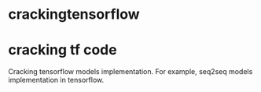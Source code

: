 # crackingtensorflow
# cracking tf code

Cracking tensorflow models implementation. For example, seq2seq models implementation in tensorflow.

